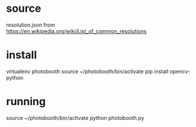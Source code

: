 
# source
resolution.json from https://en.wikipedia.org/wiki/List_of_common_resolutions

# install
virtualenv photobooth
source ~/photobooth/bin/activate 
pip install opencv-python

# running
source ~/photobooth/bin/activate 
python photobooth.py

